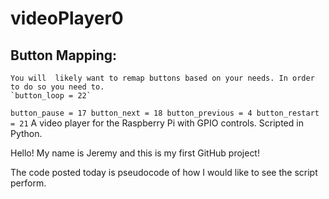 # videoPlayer0
 ## Button Mapping:
	You will  likely want to remap buttons based on your needs. In order to do so you need to.
	`button_loop = 22`
`button_pause = 17
button_next = 18
button_previous = 4
button_restart = 21`
 A video player for the Raspberry Pi with GPIO controls. Scripted in Python. 
 
 Hello! My name is Jeremy and this is my first GitHub project!
 
 The code posted today is pseudocode of how I would like to see the script perform.
